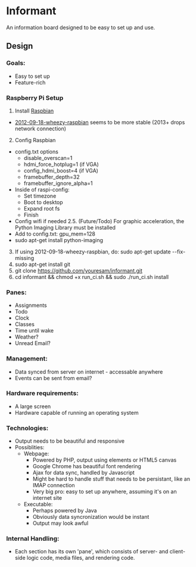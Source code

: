 Informant
=========
An information board designed to be easy to set up and use.

## Design

### Goals:
* Easy to set up
* Feature-rich

### Raspberry Pi Setup
1. Install [Raspbian](http://www.raspberrypi.org/downloads)
  * [2012-09-18-wheezy-raspbian](http://ftp.gnome.org/mirror/raspberrypi/images/raspbian/2012-09-18-wheezy-raspbian/2012-09-18-wheezy-raspbian.zip) seems to be more stable (2013+ drops network connection)
2. Config Raspbian
  * config.txt options
    * disable_overscan=1
    * hdmi_force_hotplug=1 (if VGA)
    * config_hdmi_boost=4 (if VGA)
    * framebuffer_depth=32
    * framebuffer_ignore_alpha=1
  * Inside of raspi-config:
    * Set timezone
    * Boot to desktop
    * Expand root fs
    * Finish
  * Config wifi if needed
2.5. (Future/Todo) For graphic acceleration, the Python Imaging Library must be installed
  * Add to config.txt: gpu_mem=128
  * sudo apt-get install python-imaging
3. If using 2012-09-18-wheezy-raspbian, do: sudo apt-get update --fix-missing
4. sudo apt-get install git
5. git clone https://github.com/youresam/informant.git
6. cd informant && chmod +x run_ci.sh && sudo ./run_ci.sh install

### Panes:
* Assignments
* Todo
* Clock
* Classes
* Time until wake
* Weather?
* Unread Email?

### Management:
* Data synced from server on internet - accessable anywhere
* Events can be sent from email?

### Hardware requirements:
* A large screen
* Hardware capable of running an operating system

### Technologies:
* Output needs to be beautiful and responsive
* Possiblities:
  * Webpage:
    * Powered by PHP, output using elements or HTML5 canvas
    * Google Chrome has beautiful font rendering
    * Ajax for data sync, handled by Javascript
    * Might be hard to handle stuff that needs to be persistant, like an IMAP connection
    * Very big pro: easy to set up anywhere, assuming it's on an internet site
  * Executable:
    * Perhaps powered by Java
    * Obviously data syncronization would be instant
    * Output may look awful

### Internal Handling:
* Each section has its own 'pane', which consists of server- and client-side logic code, media files, and rendering code.
